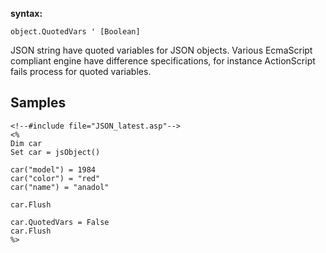 **syntax:**

```
object.QuotedVars ' [Boolean]
```

JSON string have quoted variables for JSON objects. Various EcmaScript compliant engine have difference specifications, for instance ActionScript fails process for quoted variables.

## Samples ##

```
<!--#include file="JSON_latest.asp"-->
<%
Dim car
Set car = jsObject()

car("model") = 1984
car("color") = "red"
car("name") = "anadol"

car.Flush

car.QuotedVars = False
car.Flush
%>
```